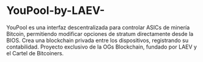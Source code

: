 # YouPool-by-LAEV-
YouPool es una interfaz descentralizada para controlar ASICs de minería Bitcoin, permitiendo modificar opciones de stratum directamente desde la BIOS. Crea una blockchain privada entre los dispositivos, registrando su contabilidad. Proyecto exclusivo de la OGs Blockchain, fundado por LAEV y el Cartel de Bitcoiners.
